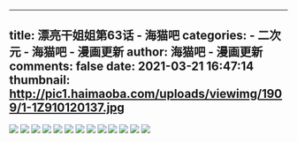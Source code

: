 
---
title: 漂亮干姐姐第63话  - 海猫吧
categories: 
    - 二次元
    - 海猫吧 - 漫画更新
author: 海猫吧 - 漫画更新
comments: false
date: 2021-03-21 16:47:14
thumbnail: http://pic1.haimaoba.com/uploads/viewimg/1909/1-1Z910120137.jpg
---

<div>   
<img src="http://pic1.haimaoba.com/uploads/viewimg/1909/1-1Z910120137.jpg" referrerpolicy="no-referrer">
<img src="http://pic1.haimaoba.com/uploads/viewimg/1909/1-1Z910120138.jpg" referrerpolicy="no-referrer">
<img src="http://pic1.haimaoba.com/uploads/viewimg/1909/1-1Z910120139.jpg" referrerpolicy="no-referrer">
<img src="http://pic1.haimaoba.com/uploads/viewimg/1909/1-1Z910120140.jpg" referrerpolicy="no-referrer">
<img src="http://pic1.haimaoba.com/uploads/viewimg/1909/1-1Z910120141.jpg" referrerpolicy="no-referrer">
<img src="http://pic1.haimaoba.com/uploads/viewimg/1909/1-1Z910120143.jpg" referrerpolicy="no-referrer">
<img src="http://pic1.haimaoba.com/uploads/viewimg/1909/1-1Z910120144.jpg" referrerpolicy="no-referrer">
<img src="http://pic1.haimaoba.com/uploads/viewimg/1909/1-1Z910120146.jpg" referrerpolicy="no-referrer">
<img src="http://pic1.haimaoba.com/uploads/viewimg/1909/1-1Z910120146-50.jpg" referrerpolicy="no-referrer">
<img src="http://pic1.haimaoba.com/uploads/viewimg/1909/1-1Z910120147.jpg" referrerpolicy="no-referrer">
<img src="http://pic1.haimaoba.com/uploads/viewimg/1909/1-1Z910120149.jpg" referrerpolicy="no-referrer">
<img src="http://pic1.haimaoba.com/uploads/viewimg/1909/1-1Z910120150.jpg" referrerpolicy="no-referrer">
<img src="http://pic1.haimaoba.com/uploads/viewimg/1909/1-1Z910120152.jpg" referrerpolicy="no-referrer">
  
</div>
            